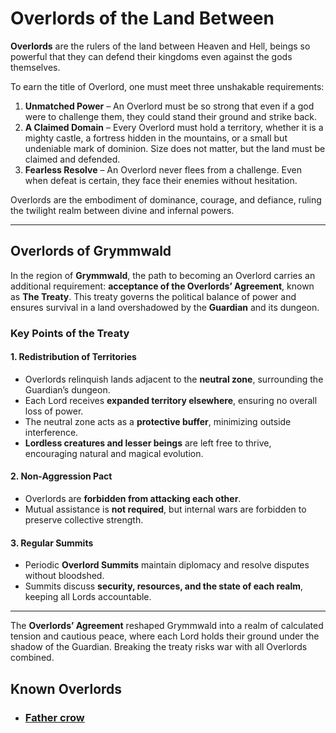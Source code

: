 # Overlords of the Land Between

**Overlords** are the rulers of the land between Heaven and Hell, beings so powerful that they can defend their kingdoms even against the gods themselves.  

To earn the title of Overlord, one must meet three unshakable requirements:  

1. **Unmatched Power** – An Overlord must be so strong that even if a god were to challenge them, they could stand their ground and strike back.  
2. **A Claimed Domain** – Every Overlord must hold a territory, whether it is a mighty castle, a fortress hidden in the mountains, or a small but undeniable mark of dominion. Size does not matter, but the land must be claimed and defended.  
3. **Fearless Resolve** – An Overlord never flees from a challenge. Even when defeat is certain, they face their enemies without hesitation.  

Overlords are the embodiment of dominance, courage, and defiance, ruling the twilight realm between divine and infernal powers.  

---

## Overlords of Grymmwald

In the region of **Grymmwald**, the path to becoming an Overlord carries an additional requirement: **acceptance of the Overlords’ Agreement**, known as **The Treaty**. This treaty governs the political balance of power and ensures survival in a land overshadowed by the **Guardian** and its dungeon.  

### Key Points of the Treaty

#### 1. Redistribution of Territories
- Overlords relinquish lands adjacent to the **neutral zone**, surrounding the Guardian’s dungeon.  
- Each Lord receives **expanded territory elsewhere**, ensuring no overall loss of power.  
- The neutral zone acts as a **protective buffer**, minimizing outside interference.  
- **Lordless creatures and lesser beings** are left free to thrive, encouraging natural and magical evolution.  

#### 2. Non-Aggression Pact
- Overlords are **forbidden from attacking each other**.  
- Mutual assistance is **not required**, but internal wars are forbidden to preserve collective strength.  

#### 3. Regular Summits
- Periodic **Overlord Summits** maintain diplomacy and resolve disputes without bloodshed.  
- Summits discuss **security, resources, and the state of each realm**, keeping all Lords accountable.  

---

The **Overlords’ Agreement** reshaped Grymmwald into a realm of calculated tension and cautious peace, where each Lord holds their ground under the shadow of the Guardian. Breaking the treaty risks war with all Overlords combined.

## Known Overlords

- ###  [Father crow](overlords/father-crow.md)

